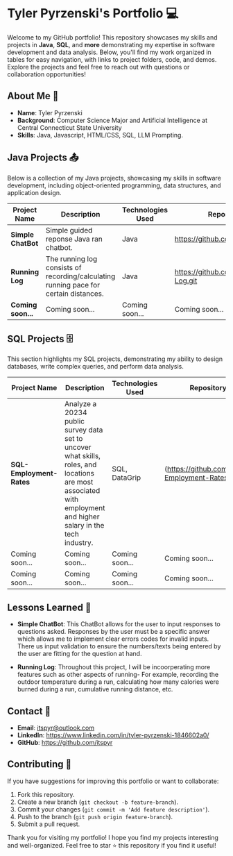 # Tyler Pyrzenski's Portfolio 💻

Welcome to my GitHub portfolio! This repository showcases my skills and projects in **Java**, **SQL**, and **more** demonstrating my expertise in software development and data analysis. Below, you'll find my work organized in tables for easy navigation, with links to project folders, code, and demos. Explore the projects and feel free to reach out with questions or collaboration opportunities!

## About Me 📖
- **Name**: Tyler Pyrzenski
- **Background**: Computer Science Major and Artificial Intelligence at Central Connecticut State University 
- **Skills**: Java, Javascript, HTML/CSS, SQL, LLM Prompting.

## Java Projects 📤
Below is a collection of my Java projects, showcasing my skills in software development, including object-oriented programming, data structures, and application design.

| Project Name | Description | Technologies Used | Repository Link | Collaboration |
|--------------|-------------|-------------------|-----------------|-------------|
| **Simple ChatBot** | Simple guided reponse Java ran chatbot. | Java | https://github.com/itspyr/ChatBot.git | Solo |
| **Running Log** | The running log consists of recording/calculating running pace for certain distances. | Java | https://github.com/itspyr/Running-Log.git | Solo |
| **Coming soon...** | Coming soon... | Coming soon... | Coming soon... |


## SQL Projects 🗄️
This section highlights my SQL projects, demonstrating my ability to design databases, write complex queries, and perform data analysis.

| Project Name | Description | Technologies Used | Repository Link | Collaboration |
|--------------|-------------|-------------------|-----------------|-------------|
| **SQL-Employment-Rates**  | Analyze a 20234 public survey data set to uncover what skills, roles, and locations are most associated with employment and higher salary in the tech industry. | SQL, DataGrip | (https://github.com/itspyr/SQL-Employment-Rates | Solo |
| Coming soon... | Coming soon... | Coming soon... | Coming soon... | Coming soon... |
| Coming soon... | Coming soon... | Coming soon... | Coming soon... | Coming soon... |


## Lessons Learned 🧠
- **Simple ChatBot**: This ChatBot allows for the user to input responses to questions asked. Responses by the user must be a specific answer which allows me to implement clear errors codes for invalid inputs. There us input validation to ensure the numbers/texts being entered by the user are fitting for the question at hand.

- **Running Log**: Throughout this project, I will be incoorperating more features such as other aspects of running- For example, recording the outdoor temperature during a run, calculating how many calories were burned during a run, cumulative running distance, etc.



## Contact 📧
- **Email**: itspyr@outlook.com
- **LinkedIn**: https://www.linkedin.com/in/tyler-pyrzenski-1846602a0/
- **GitHub**: https://github.com/itspyr

## Contributing 📌
If you have suggestions for improving this portfolio or want to collaborate:
1. Fork this repository.
2. Create a new branch (`git checkout -b feature-branch`).
3. Commit your changes (`git commit -m 'Add feature description'`).
4. Push to the branch (`git push origin feature-branch`).
5. Submit a pull request.

Thank you for visiting my portfolio! I hope you find my projects interesting and well-organized. Feel free to star ⭐ this repository if you find it useful!

